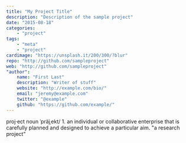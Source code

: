 ```yaml
---
title: "My Project Title"
description: "Description of the sample project"
date: "2015-08-18"
categories:
    - "project"
tags:
    - "meta"
    - "project"
cardimage: "https://unsplash.it/200/300/?blur" 
repo: "http://github.com/sampleproject" 
web: "http://github.com/sampleproject"
"author":
    name: "First Last"
    description: "Writer of stuff"
    website: "http://example.com/bio/"
    email: "jeremy@example.com"
    twitter: "@example"
    github: "https://github.com/example/"
---
```


proj·ect noun ˈpräjˌekt/ 1. an individual or collaborative enterprise that is carefully planned and designed to achieve a particular aim. "a research project"